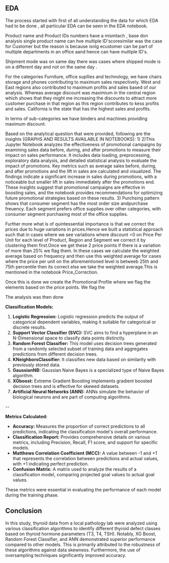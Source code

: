 
## EDA

The process started with first of all understanding the data for which EDA had to be done , all particular EDA can be seen in the EDA notebook.

Product name and Product IDs numbers have a mismtach , base don analysis single product name can hve multiple ID'scoresimilar was the case for Customer but the reason is because isnlg ecustomer can be part of multiple departments in an office aand hence can have multiple ID's.

Shipment mode was on same day there was cases where shipped mode is on a different day and not on the  same day .

For the categories Furniture, office supllies and technology, we have chairs storage and phones contributing to maximum sales respectively.
West and East regions also contributed to maximum profits and sales based of our analysis. Whereas average discount was maximium in the central region which shows that they might me increasing the discounts to attract more customer purchase in that region as this region contributes to kess profits and sales. California is the state that has the highest sales and profits.

 In terms of sub-categories we have binders and machines providing maximum discount.

 Based on the analytical question that were provided, following are the insights (GRAPHS AND RESULTS AVAILABLE IN NOTEBOOKS):
1)
2)This Jupyter Notebook analyzes the effectiveness of promotional campaigns by examining sales data before, during, and after promotions to measure their impact on sales performance. It includes data loading, preprocessing, exploratory data analysis, and detailed statistical analysis to evaluate the impact of promotions. Key metrics such as average sales before, during, and after promotions and the lift in sales are calculated and visualized. The findings indicate a significant increase in sales during promotions, with a noticeable but smaller lift in sales immediately after the promotions end. These insights suggest that promotional campaigns are effective in boosting sales, and the notebook provides recommendations for optimizing future promotional strategies based on these results. 
3) Purchsing pattern shows that consumer segment has the most order size andpurchase freuency. Each segment prefers office supplies over other categories, with consumer segment purchasing most of the office supplies.

Further more what is of quintessential importance is that we correct the prices due to huge variations in prices.Hence we built a statistical approach such that in cases where we see variations where discount =0 on Price Per Unit for each level of Product, Region and Segment we correct it by clustering them first.Once we get these 2 price points if there is a variation of more than 25% we flag them. In these cases we calculate the weighted average based on frequency and then use this weighted average for cases where the price per unit on the aforementioned level is betweeb 25th and 75th percentile then its correct else we take the weighted average.This is mentioned in the notebook Price_Correction.

Once this is done we create the Promotional Profile where we flag the elements based on the price points. We flag the

The analysis was then done 

**Classification Models:**
1. **Logistic Regression:** Logistic regression predicts the output of categorical dependent variables, making it suitable for categorical or discrete results.
2. **Support Vector Classifier (SVC):** SVC aims to find a hyperplane in an N-Dimensional space to classify data points distinctly.
3. **Random Forest Classifier:** This model uses decision trees generated from a randomly selected subset of training data and aggregates predictions from different decision trees.
4. **KNeighborsClassifier:** It classifies new data based on similarity with previously stored data.
5. **GaussianNB:** Gaussian Naive Bayes is a specialized type of Naive Bayes algorithm.
6. **XGboost:** Extreme Gradient Boosting implements gradient boosted decision trees and is effective for skewed datasets.
7. **Artificial Neural Networks (ANN):** ANNs simulate the behavior of biological neurons and are part of computing algorithms.

--

**Metrics Calculated:**
- **Accuracy:** Measures the proportion of correct predictions to all predictions, indicating the classification model's overall performance.
- **Classification Report:** Provides comprehensive details on various metrics, including Precision, Recall, F1 score, and support for specific models.
- **Matthews Correlation Coefficient (MCC):** A value between -1 and +1 that represents the correlation between predictions and actual values, with +1 indicating perfect prediction.
- **Confusion Matrix:** A matrix used to analyze the results of a classification model, comparing projected goal values to actual goal values.

These metrics were essential in evaluating the performance of each model during the training phase.


## Conclusion

In this study, thyroid data from a local pathology lab were analyzed using various classification algorithms to identify different thyroid defect classes based on thyroid hormone parameters (T3, T4, TSH). Notably, XG Boost, Random Forest Classifier, and ANN demonstrated superior performance compared to other models. This is primarily attributed to the robustness of these algorithms against data skewness. Furthermore, the use of oversampling techniques significantly improved accuracy.

